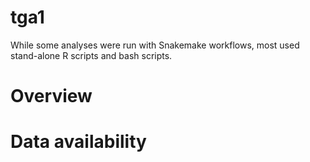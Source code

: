 # tga1
While some analyses were run with Snakemake workflows, most used stand-alone R scripts and bash scripts. 

# Overview

# Data availability
